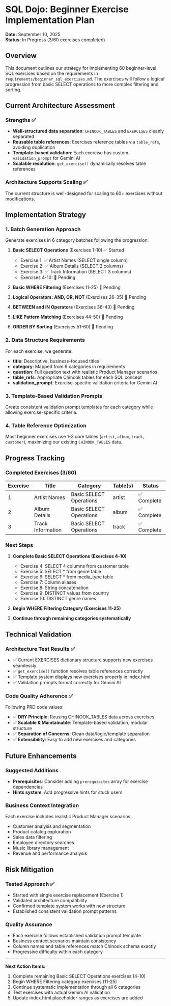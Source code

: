 # SQL Dojo: Beginner Exercise Implementation Plan

**Date:** September 10, 2025  
**Status:** In Progress (3/60 exercises completed)

## Overview

This document outlines our strategy for implementing 60 beginner-level SQL exercises based on the requirements in `requirements/beginner_sql_exercises.md`. The exercises will follow a logical progression from basic SELECT operations to more complex filtering and sorting.

## Current Architecture Assessment

### Strengths ✅
- **Well-structured data separation**: `CHINOOK_TABLES` and `EXERCISES` cleanly separated
- **Reusable table references**: Exercises reference tables via `table_refs`, avoiding duplication
- **Template-based validation**: Each exercise has custom `validation_prompt` for Gemini AI
- **Scalable resolution**: `get_exercise()` dynamically resolves table references

### Architecture Supports Scaling ✅
The current structure is well-designed for scaling to 60+ exercises without modifications.

## Implementation Strategy

### 1. Batch Generation Approach
Generate exercises in 6 category batches following the progression:

1. **Basic SELECT Operations** (Exercises 1-10) ✅ Started
   - Exercise 1: ✅ Artist Names (SELECT single column)
   - Exercise 2: ✅ Album Details (SELECT 2 columns)  
   - Exercise 3: ✅ Track Information (SELECT 3 columns)
   - Exercises 4-10: 🔄 Pending

2. **Basic WHERE Filtering** (Exercises 11-25) 🔄 Pending
3. **Logical Operators: AND, OR, NOT** (Exercises 26-35) 🔄 Pending  
4. **BETWEEN and IN Operators** (Exercises 36-43) 🔄 Pending
5. **LIKE Pattern Matching** (Exercises 44-50) 🔄 Pending
6. **ORDER BY Sorting** (Exercises 51-60) 🔄 Pending

### 2. Data Structure Requirements

For each exercise, we generate:
- **title**: Descriptive, business-focused titles
- **category**: Mapped from 6 categories in requirements
- **question**: Full question text with realistic Product Manager scenarios
- **table_refs**: Appropriate Chinook tables for each SQL concept
- **validation_prompt**: Exercise-specific validation criteria for Gemini AI

### 3. Template-Based Validation Prompts

Create consistent validation prompt templates for each category while allowing exercise-specific criteria.

### 4. Table Reference Optimization

Most beginner exercises use 1-3 core tables (`artist`, `album`, `track`, `customer`), maximizing our existing `CHINOOK_TABLES` data.

## Progress Tracking

### Completed Exercises (3/60)

| Exercise | Title | Category | Table(s) | Status |
|----------|--------|----------|----------|---------|
| 1 | Artist Names | Basic SELECT Operations | artist | ✅ Complete |
| 2 | Album Details | Basic SELECT Operations | album | ✅ Complete |
| 3 | Track Information | Basic SELECT Operations | track | ✅ Complete |

### Next Steps

1. **Complete Basic SELECT Operations (Exercises 4-10)**
   - Exercise 4: SELECT 4 columns from customer table
   - Exercise 5: SELECT * from genre table  
   - Exercise 6: SELECT * from media_type table
   - Exercise 7: Column aliases
   - Exercise 8: String concatenation
   - Exercise 9: DISTINCT values from country
   - Exercise 10: DISTINCT genre names

2. **Begin WHERE Filtering Category (Exercises 11-25)**

3. **Continue through remaining categories systematically**

## Technical Validation

### Architecture Test Results ✅
- ✅ Current EXERCISES dictionary structure supports new exercises seamlessly
- ✅ `get_exercise()` function resolves table references correctly
- ✅ Template system displays new exercises properly in index.html
- ✅ Validation prompts format correctly for Gemini AI

### Code Quality Adherence ✅
Following PRD code values:
- ✅ **DRY Principle**: Reusing CHINOOK_TABLES data across exercises
- ✅ **Scalable & Maintainable**: Template-based validation, modular structure
- ✅ **Separation of Concerns**: Clean data/logic/template separation
- ✅ **Extensibility**: Easy to add new exercises and categories

## Future Enhancements

### Suggested Additions
- **Prerequisites**: Consider adding `prerequisites` array for exercise dependencies
- **Hints system**: Add progressive hints for stuck users

### Business Context Integration
Each exercise includes realistic Product Manager scenarios:
- Customer analysis and segmentation
- Product catalog exploration  
- Sales data filtering
- Employee directory searches
- Music library management
- Revenue and performance analysis

## Risk Mitigation

### Tested Approach ✅
- Started with single exercise replacement (Exercise 1)
- Validated architecture compatibility
- Confirmed template system works with new structure
- Established consistent validation prompt patterns

### Quality Assurance
- Each exercise follows established validation prompt template
- Business context scenarios maintain consistency
- Column names and table references match Chinook schema exactly
- Progressive difficulty within each category

---

**Next Action Items:**
1. Complete remaining Basic SELECT Operations exercises (4-10)
2. Begin WHERE Filtering category exercises (11-25)
3. Continue systematic implementation through all 6 categories
4. Test exercises with actual Gemini AI validation
5. Update index.html placeholder ranges as exercises are added
